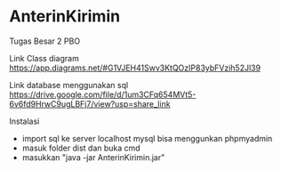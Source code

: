 # AnterinKirimin
Tugas Besar 2 PBO

Link Class diagram https://app.diagrams.net/#G1VJEH41Swv3KtQOzIP83ybFVzih52Jl39

Link database menggunakan sql https://drive.google.com/file/d/1um3CFq654MVt5-6v6fd9HrwC9ugLBFj7/view?usp=share_link

Instalasi
- import sql ke server localhost mysql bisa menggunkan phpmyadmin
- masuk folder dist dan buka cmd
- masukkan "java -jar AnterinKirimin.jar"
